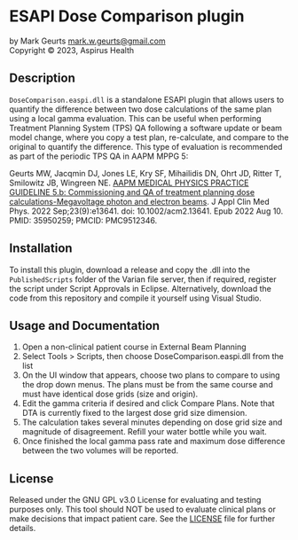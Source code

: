 # ESAPI Dose Comparison plugin

by Mark Geurts <mark.w.geurts@gmail.com>
<br>Copyright &copy; 2023, Aspirus Health

## Description

`DoseComparison.easpi.dll` is a standalone ESAPI plugin that allows users to quantify the difference between two dose calculations of the same plan using a local gamma evaluation. This can be useful when performing Treatment Planning System (TPS) QA following a software update or beam model change, where you copy a test plan, re-calculate, and compare to the original to quantify the difference. This type of evaluation is recommended as part of the periodic TPS QA in AAPM MPPG 5: 

Geurts MW, Jacqmin DJ, Jones LE, Kry SF, Mihailidis DN, Ohrt JD, Ritter T, Smilowitz JB, Wingreen NE. [AAPM MEDICAL PHYSICS PRACTICE GUIDELINE 5.b: Commissioning and QA of treatment planning dose calculations-Megavoltage photon and electron beams](https://doi.org/10.1002/acm2.13641). J Appl Clin Med Phys. 2022 Sep;23(9):e13641. doi: 10.1002/acm2.13641. Epub 2022 Aug 10. PMID: 35950259; PMCID: PMC9512346.

## Installation

To install this plugin, download a release and copy the .dll into the `PublishedScripts` folder of the Varian file server, then if required, register the script under Script Approvals in Eclipse. Alternatively, download the code from this repository and compile it yourself using Visual Studio.

## Usage and Documentation

1. Open a non-clinical patient course in External Beam Planning
2. Select Tools > Scripts, then choose DoseComparison.easpi.dll from the list
3. On the UI window that appears, choose two plans to compare to using the drop down menus. The plans must be from the same course and must have identical dose grids (size and origin).
4. Edit the gamma criteria if desired and click Compare Plans. Note that DTA is currently fixed to the largest dose grid size dimension.
5. The calculation takes several minutes depending on dose grid size and magnitude of disagreement. Refill your water bottle while you wait.
6. Once finished the local gamma pass rate and maximum dose difference between the two volumes will be reported. 

## License

Released under the GNU GPL v3.0 License for evaluating and testing purposes only. This tool should NOT be used to evaluate clinical plans or make decisions that impact patient care. See the [LICENSE](LICENSE) file for further details.
